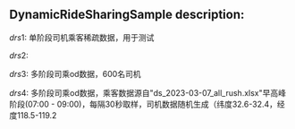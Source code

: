 ## DynamicRideSharingSample description:
$drs1$: 单阶段司机乘客稀疏数据，用于测试

$drs2$:

$drs3$: 多阶段司乘od数据，600名司机

$drs4$: 多阶段司乘od数据，乘客数据源自"ds_2023-03-07_all_rush.xlsx"早高峰阶段(07:00 - 09:00)，每隔30秒取样，司机数据随机生成（纬度32.6-32.4，经度118.5-119.2